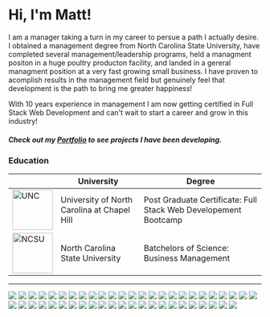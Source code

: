 # Hi, I'm Matt!

I am a manager taking a turn in my career to persue a path I actually desire. I obtained a management degree from North Carolina State University, have completed several management/leadership programs, held a managment positon in a huge poultry producton facility, and landed in a gereral managment position at a very fast growing small business. I have proven to acomplish results in the management field but genuinely feel that development is the path to bring me greater happiness!

With 10 years experience in management I am now getting certified in Full Stack Web Development and can't wait to start a career and grow in this industry!

##### Check out my <a href="https://matthew-neal.github.io/Portfolio/">Portfolio</a> to see projects I have been developing.

### Education

|                                                                                                                                                                                                                         | University                                  | Degree                                                          |
| ----------------------------------------------------------------------------------------------------------------------------------------------------------------------------------------------------------------------- | ------------------------------------------- | --------------------------------------------------------------- |
| <img src="https://upload.wikimedia.org/wikipedia/en/thumb/5/5c/University_of_North_Carolina_at_Chapel_Hill_seal.svg/1200px-University_of_North_Carolina_at_Chapel_Hill_seal.svg.png" alt="UNC" width="80" height="80"/> | University of North Carolina at Chapel Hill | Post Graduate Certificate: Full Stack Web Developement Bootcamp |  |
| <img src="https://upload.wikimedia.org/wikipedia/en/thumb/2/24/North_Carolina_State_University_seal.svg/1200px-North_Carolina_State_University_seal.svg.png" alt="NCSU" width="80" height="80"/>                        | North Carolina State University             | Batchelors of Science: Business Management                      |  |

---

![](https://img.shields.io/badge/OS-Mac-informational?style=flat&logo=ios&logoColor=white&color=2bbc8a)
![](https://img.shields.io/badge/OS-Windows-informational?style=flat&logo=windows&logoColor=white&color=2bbc8a)
![](https://img.shields.io/badge/Editor-VS_Code-informational?style=flat&logo=visual-studio-code&logoColor=white&color=2bbc8a)
![](https://img.shields.io/badge/Code-NodeJs-informational?style=flat&logo=node-dot-js&logoColor=white&color=2bbc8a)
![](https://img.shields.io/badge/Code-JavaScript-informational?style=flat&logo=javascript&logoColor=white&color=2bbc8a)
![](https://img.shields.io/badge/Code-jQuery-informational?style=flat&logo=jquery&logoColor=white&color=2bbc8a)
![](https://img.shields.io/badge/Code-CSS3-informational?style=flat&logo=css3&logoColor=white&color=2bbc8a)
![](https://img.shields.io/badge/Code-HTML5-informational?style=flat&logo=html5&logoColor=white&color=2bbc8a)
![](https://img.shields.io/badge/Code-Babel-informational?style=flat&logo=babel&logoColor=white&color=2bbc8a)
![](https://img.shields.io/badge/Code-Express-informational?style=flat&logo=expressjs&logoColor=white&color=2bbc8a)
![](https://img.shields.io/badge/Code-Jest-informational?style=flat&logo=jest&logoColor=white&color=2bbc8a)
![](https://img.shields.io/badge/Code-JSON-informational?style=flat&logo=json&logoColor=white&color=2bbc8a)
![](https://img.shields.io/badge/Code-Material_Design-informational?style=flat&logo=material-design&logoColor=white&color=2bbc8a)
![](https://img.shields.io/badge/Code-Nodemon-informational?style=flat&logo=nodemon&logoColor=white&color=2bbc8a)
![](https://img.shields.io/badge/Code-React-informational?style=flat&logo=react&logoColor=white&color=2bbc8a)
![](https://img.shields.io/badge/Code-Redux-informational?style=flat&logo=redux&logoColor=white&color=2bbc8a)
![](https://img.shields.io/badge/Code-Handlebars-informational?style=flat&logo=handlebars&logoColor=white&color=2bbc8a)
![](https://img.shields.io/badge/Code-NPM-informational?style=flat&logo=NPM&logoColor=white&color=2bbc8a)
![](https://img.shields.io/badge/Code-GIT-informational?style=flat&logo=git&logoColor=white&color=2bbc8a)
![](https://img.shields.io/badge/Code-Bootstrap-informational?style=flat&logo=bootstrap&logoColor=white&color=2bbc8a)
![](https://img.shields.io/badge/Code-bulma-informational?style=flat&logo=bulma&logoColor=white&color=2bbc8a)
![](https://img.shields.io/badge/Code-yarn-informational?style=flat&logo=yarn&logoColor=white&color=2bbc8a)
![](https://img.shields.io/badge/Code-D3js-informational?style=flat&logo=d3-dot-js&logoColor=white&color=2bbc8a)
![](https://img.shields.io/badge/Code-Homebrew-informational?style=flat&logo=homebrew&logoColor=white&color=2bbc8a)
![](https://img.shields.io/badge/Code-TravisCI-informational?style=flat&logo=travisci&logoColor=white&color=2bbc8a)
![](https://img.shields.io/badge/Design-Adobe_Illustrator-informational?style=flat&logo=adobe-illustrator&logoColor=white&color=2bbc8a)
![](https://img.shields.io/badge/Design-Adobe_InDesign-informational?style=flat&logo=adobe-indesign&logoColor=white&color=2bbc8a)
![](https://img.shields.io/badge/Tools-Github-informational?style=flat&logo=github&logoColor=white&color=2bbc8a)
![](https://img.shields.io/badge/Tools-Gitlab-informational?style=flat&logo=gitlab&logoColor=white&color=2bbc8a)
![](https://img.shields.io/badge/Tools-Google_Ads-informational?style=flat&logo=google-ads&logoColor=white&color=2bbc8a)
![](https://img.shields.io/badge/Tools-Google_Analytics-informational?style=flat&logo=google-analytics&logoColor=white&color=2bbc8a)
![](https://img.shields.io/badge/Tools-Google_Cloud-informational?style=flat&logo=google-Cloud&logoColor=white&color=2bbc8a)
![](https://img.shields.io/badge/Tools-Google_Drive-informational?style=flat&logo=google-drive&logoColor=white&color=2bbc8a)
![](https://img.shields.io/badge/Tools-Google_Maps_API-informational?style=flat&logo=google-maps&logoColor=white&color=2bbc8a)
![](https://img.shields.io/badge/Tools-Google_Tag_Manager-informational?style=flat&logo=google-tag-manager&logoColor=white&color=2bbc8a)
![](https://img.shields.io/badge/Tools-Google_Search_Console-informational?style=flat&logo=google-search-console&logoColor=white&color=2bbc8a)
![](https://img.shields.io/badge/Tools-Heroku-informational?style=flat&logo=heroku&logoColor=white&color=2bbc8a)
![](https://img.shields.io/badge/Tools-Postman-informational?style=flat&logo=postman&logoColor=white&color=2bbc8a)
![](https://img.shields.io/badge/Tools-Office_365-informational?style=flat&logo=microsoft-office&logoColor=white&color=2bbc8a)
![](https://img.shields.io/badge/Tools-Microsoft_Teams-informational?style=flat&logo=microsoft-teams&logoColor=white&color=2bbc8a)
![](https://img.shields.io/badge/Shell-Bash-informational?style=flat&logo=gnu-bash&logoColor=white&color=2bbc8a)
![](https://img.shields.io/badge/Cloud-Amazon_AWS-informational?style=flat&logo=amazon-aws&logoColor=white&color=2bbc8a)
![](https://img.shields.io/badge/Tools-Slack-informational?style=flat&logo=slack&logoColor=white&color=2bbc8a)
![](https://img.shields.io/badge/Tools-MailChimp-informational?style=flat&logo=mailchimp&logoColor=white&color=2bbc8a)
![](https://img.shields.io/badge/Tools-Automatic-informational?style=flat&logo=automatic&logoColor=white&color=2bbc8a)
![](https://img.shields.io/badge/Data-Firebase-informational?style=flat&logo=Firebase&logoColor=white&color=2bbc8a)
![](https://img.shields.io/badge/Data-MongoDB-informational?style=flat&logo=mongodb&logoColor=white&color=2bbc8a)
![](https://img.shields.io/badge/Data-mysql-informational?style=flat&logo=mysql&logoColor=white&color=2bbc8a)

